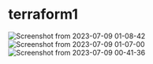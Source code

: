 # terraform1
![Screenshot from 2023-07-09 01-08-42](https://github.com/HossamKhafagy9/terraform1/assets/68228871/6804dae8-2802-4d9b-94b6-0dc058d7be4e)
![Screenshot from 2023-07-09 01-07-00](https://github.com/HossamKhafagy9/terraform1/assets/68228871/984495df-027c-406c-803b-1b35dcaabcb0)
![Screenshot from 2023-07-09 00-41-36](https://github.com/HossamKhafagy9/terraform1/assets/68228871/076915bd-2c42-4fe8-81b6-b87bcb0fd44d)
